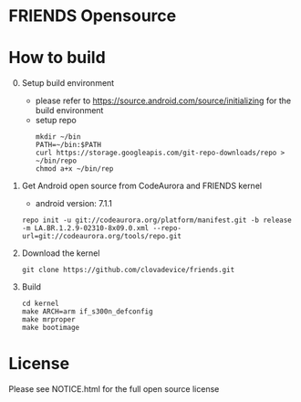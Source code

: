 # FRIENDS Opensource 

# How to build

0. Setup build environment
   - please refer to https://source.android.com/source/initializing for the build environment
   - setup repo
     ```
     mkdir ~/bin
     PATH=~/bin:$PATH
     curl https://storage.googleapis.com/git-repo-downloads/repo > ~/bin/repo
     chmod a+x ~/bin/rep
     ```
  
1. Get Android open source from CodeAurora and FRIENDS kernel
   - android version: 7.1.1  
   ```
   repo init -u git://codeaurora.org/platform/manifest.git -b release -m LA.BR.1.2.9-02310-8x09.0.xml --repo-url=git://codeaurora.org/tools/repo.git
   ```

2. Download the kernel
   ```
   git clone https://github.com/clovadevice/friends.git
   ```

3. Build
   ```
   cd kernel
   make ARCH=arm if_s300n_defconfig
   make mrproper
   make bootimage   
   ```

# License
Please see NOTICE.html for the full open source license
